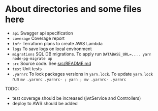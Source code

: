 # About directories and some files here

- `api` Swagger api specification
- `coverage` Coverage report
- `infr` Terraform plans to create AWS Lambda 
- `logs` To save logs on local environment
- `migrations` SQL DB migrations. To apply run `DATABASE_URL=.... yarn node-pg-migrate up`
- `src` Source code. See [src/README.md](src/README.md)
- `test` Unit tests
- `.yarnrc` To lock packages versions in `yarn.lock`. To update `yarn.lock` run `mv .yarnrc .yarnrc- ; yarn ; mv .yarnrc- .yarnrc`

TODO:
- test coverage should be increased (jwtService and Controllers)
- deploy to AWS should be added